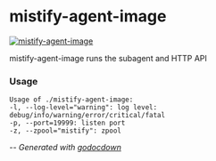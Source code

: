 # mistify-agent-image

[![mistify-agent-image](https://godoc.org/github.com/mistifyio/mistify-agent-image/cmd/mistify-agent-image?status.png)](https://godoc.org/github.com/mistifyio/mistify-agent-image/cmd/mistify-agent-image)

mistify-agent-image runs the subagent and HTTP API

### Usage

    Usage of ./mistify-agent-image:
    -l, --log-level="warning": log level: debug/info/warning/error/critical/fatal
    -p, --port=19999: listen port
    -z, --zpool="mistify": zpool


--
*Generated with [godocdown](https://github.com/robertkrimen/godocdown)*

